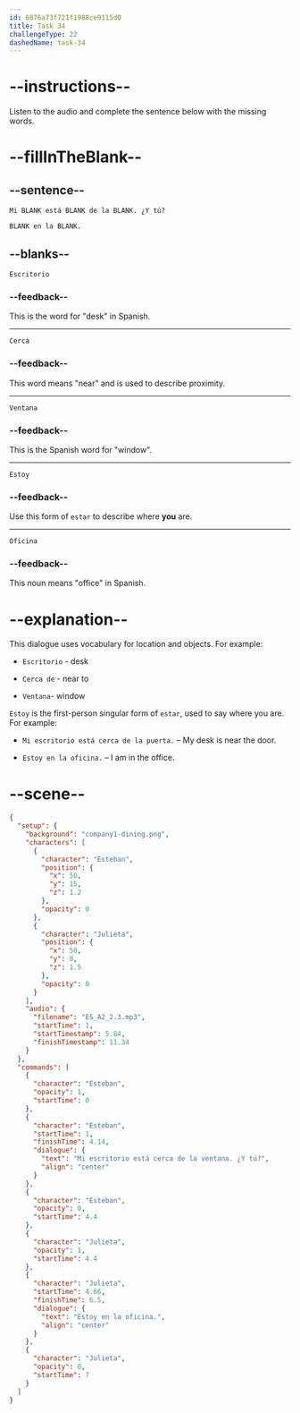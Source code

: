 ```yaml
---
id: 6876a73f721f1988ce9115d0
title: Task 34
challengeType: 22
dashedName: task-34
---
```


<!-- (Audio) Esteban: Mi escritorio está cerca de la ventana. ¿Y tú? Julieta: Estoy en la oficina. -->

# --instructions--

Listen to the audio and complete the sentence below with the missing words.

# --fillInTheBlank--

## --sentence--

`Mi BLANK está BLANK de la BLANK. ¿Y tú?`

`BLANK en la BLANK.`

## --blanks--

`Escritorio`

### --feedback--

This is the word for "desk" in Spanish.

---

`Cerca`

### --feedback--

This word means "near" and is used to describe proximity.

---

`Ventana`

### --feedback--

This is the Spanish word for "window".

---

`Estoy`

### --feedback--

Use this form of `estar` to describe where **you** are.

---

`Oficina`

### --feedback--

This noun means "office" in Spanish.

# --explanation--

This dialogue uses vocabulary for location and objects. For example:

- `Escritorio` - desk

- `Cerca de` - near to

- `Ventana`- window

`Estoy` is the first-person singular form of `estar`, used to say where you are. For example:

- `Mi escritorio está cerca de la puerta.` – My desk is near the door.

- `Estoy en la oficina.` – I am in the office.

# --scene--

```json
{
  "setup": {
    "background": "company1-dining.png",
    "characters": [
      {
        "character": "Esteban",
        "position": {
          "x": 50,
          "y": 15,
          "z": 1.2
        },
        "opacity": 0
      },
      {
        "character": "Julieta",
        "position": {
          "x": 50,
          "y": 0,
          "z": 1.5
        },
        "opacity": 0
      }
    ],
    "audio": {
      "filename": "ES_A2_2.3.mp3",
      "startTime": 1,
      "startTimestamp": 5.84,
      "finishTimestamp": 11.34
    }
  },
  "commands": [
    {
      "character": "Esteban",
      "opacity": 1,
      "startTime": 0
    },
    {
      "character": "Esteban",
      "startTime": 1,
      "finishTime": 4.14,
      "dialogue": {
        "text": "Mi escritorio está cerca de la ventana. ¿Y tú?",
        "align": "center"
      }
    },
    {
      "character": "Esteban",
      "opacity": 0,
      "startTime": 4.4
    },
    {
      "character": "Julieta",
      "opacity": 1,
      "startTime": 4.4
    },
    {
      "character": "Julieta",
      "startTime": 4.66,
      "finishTime": 6.5,
      "dialogue": {
        "text": "Estoy en la oficina.",
        "align": "center"
      }
    },
    {
      "character": "Julieta",
      "opacity": 0,
      "startTime": 7
    }
  ]
}
```
